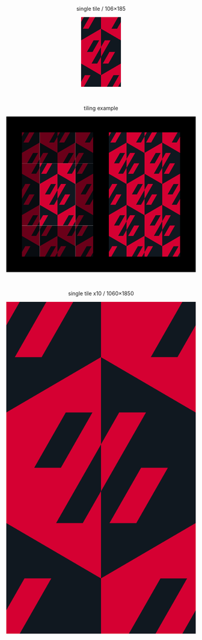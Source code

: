 <p align="center">single tile / 106×185</p>
<p align="center"><img src="https://raw.githubusercontent.com/jesterjunk/Patterns/main/Voron_split_hexagon/1x1.png"></p><br>
  
<p align="center">tiling example</p>
<p align="center"><img src="https://raw.githubusercontent.com/jesterjunk/Patterns/main/Voron_split_hexagon/tiling_example.png"></p><br>

<p align="center">single tile x10 / 1060×1850</p>
<p align="center"><img src="https://raw.githubusercontent.com/jesterjunk/Patterns/main/Voron_split_hexagon/1x1_x10.png"></p>
